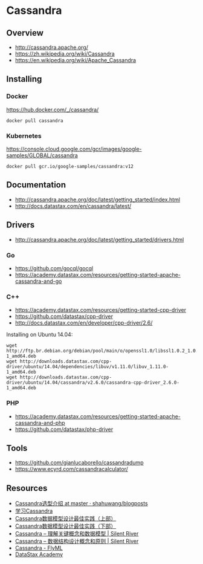 # Cassandra


## Overview

- http://cassandra.apache.org/
- https://zh.wikipedia.org/wiki/Cassandra
- https://en.wikipedia.org/wiki/Apache_Cassandra


## Installing

### Docker

https://hub.docker.com/_/cassandra/

    docker pull cassandra

### Kubernetes

https://console.cloud.google.com/gcr/images/google-samples/GLOBAL/cassandra

    docker pull gcr.io/google-samples/cassandra:v12


## Documentation

- http://cassandra.apache.org/doc/latest/getting_started/index.html
- http://docs.datastax.com/en/cassandra/latest/


## Drivers

- http://cassandra.apache.org/doc/latest/getting_started/drivers.html

### Go

- https://github.com/gocql/gocql
- https://academy.datastax.com/resources/getting-started-apache-cassandra-and-go

### C++

- https://academy.datastax.com/resources/getting-started-cpp-driver
- https://github.com/datastax/cpp-driver
- http://docs.datastax.com/en/developer/cpp-driver/2.6/

Installing on Ubuntu 14.04:

    wget http://ftp.br.debian.org/debian/pool/main/o/openssl1.0/libssl1.0.2_1.0.2k-1_amd64.deb
    wget http://downloads.datastax.com/cpp-driver/ubuntu/14.04/dependencies/libuv/v1.11.0/libuv_1.11.0-1_amd64.deb
    wget http://downloads.datastax.com/cpp-driver/ubuntu/14.04/cassandra/v2.6.0/cassandra-cpp-driver_2.6.0-1_amd64.deb

### PHP

- https://academy.datastax.com/resources/getting-started-apache-cassandra-and-php
- https://github.com/datastax/php-driver


## Tools

- https://github.com/gianlucaborello/cassandradump
- https://www.ecyrd.com/cassandracalculator/


## Resources

- [Cassandra选型介绍 at master · shahuwang/blogposts](https://github.com/shahuwang/blogposts/blob/master/Cassandra%E9%80%89%E5%9E%8B%E4%BB%8B%E7%BB%8D.md)
- [学习Cassandra](http://teddymaef.github.io/learncassandra/cn/)
- [Cassandra数据模型设计最佳实践（上部）](http://www.infoq.com/cn/articles/best-practice-of-cassandra-data-model-design)
- [Cassandra数据模型设计最佳实践（下部）](http://www.infoq.com/cn/articles/best-practices-cassandra-data-model-design-part2)
- [Cassandra – 理解关键概念和数据模型 | Silent River](http://www.justinablog.com/archives/882)
- [Cassandra – 数据结构设计概念和原则 | Silent River](http://www.justinablog.com/archives/902)
- [Cassandra - FlyML](https://www.flyml.net/category/big-data/cassandra/)
- [DataStax Academy](https://academy.datastax.com/)
